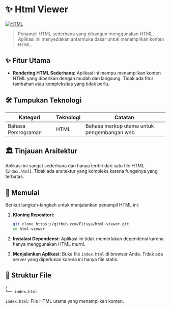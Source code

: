 # ✨ Html Viewer

[![HTML](https://img.shields.io/badge/language-HTML-orange.svg)](https://www.w3.org/html/)

> Penampil HTML sederhana yang dibangun menggunakan HTML.  Aplikasi ini menyediakan antarmuka dasar untuk menampilkan konten HTML.

## ✨ Fitur Utama

* **Rendering HTML Sederhana:** Aplikasi ini mampu menampilkan konten HTML yang diberikan dengan mudah dan langsung.  Tidak ada fitur tambahan atau kompleksitas yang tidak perlu.


## 🛠️ Tumpukan Teknologi

| Kategori | Teknologi | Catatan |
|---|---|---|
| Bahasa Pemrograman | HTML | Bahasa markup utama untuk pengembangan web |


## 🏛️ Tinjauan Arsitektur

Aplikasi ini sangat sederhana dan hanya terdiri dari satu file HTML (`index.html`).  Tidak ada arsitektur yang kompleks karena fungsinya yang terbatas.

## 🚀 Memulai

Berikut langkah-langkah untuk menjalankan penampil HTML ini:

1. **Kloning Repositori:**
   ```bash
   git clone https://github.com/Fiisya/html-viewer.git
   cd html-viewer
   ```

2. **Instalasi Dependensi:**  Aplikasi ini tidak memerlukan dependensi karena hanya menggunakan HTML murni.

3. **Menjalankan Aplikasi:** Buka file `index.html` di browser Anda.  Tidak ada server yang diperlukan karena ini hanya file statis.


## 📂 Struktur File

```
/
└── index.html
```

`index.html`: File HTML utama yang menampilkan konten.
